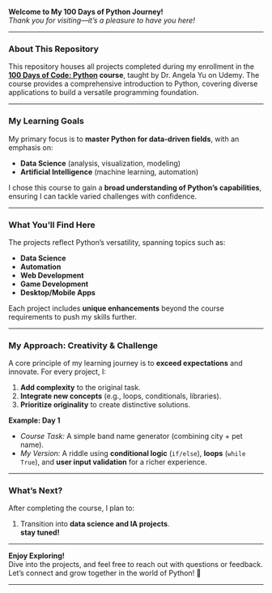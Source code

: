 **Welcome to My 100 Days of Python Journey!**  
*Thank you for visiting—it’s a pleasure to have you here!*  

---

### **About This Repository**  
This repository houses all projects completed during my enrollment in the **[100 Days of Code: Python](https://www.udemy.com/course/100-days-of-code/) course**, taught by Dr. Angela Yu on Udemy. The course provides a comprehensive introduction to Python, covering diverse applications to build a versatile programming foundation.  

---

### **My Learning Goals**  
My primary focus is to **master Python for data-driven fields**, with an emphasis on:  
- **Data Science** (analysis, visualization, modeling)  
- **Artificial Intelligence** (machine learning, automation)  

I chose this course to gain a **broad understanding of Python’s capabilities**, ensuring I can tackle varied challenges with confidence.  

---

### **What You’ll Find Here**  
The projects reflect Python’s versatility, spanning topics such as:  
- **Data Science** 
- **Automation**
- **Web Development** 
- **Game Development** 
- **Desktop/Mobile Apps** 

Each project includes **unique enhancements** beyond the course requirements to push my skills further.  

---

### **My Approach: Creativity & Challenge**  
A core principle of my learning journey is to **exceed expectations** and innovate. For every project, I:  
1. **Add complexity** to the original task.  
2. **Integrate new concepts** (e.g., loops, conditionals, libraries).  
3. **Prioritize originality** to create distinctive solutions.  

**Example: Day 1**  
- *Course Task:* A simple band name generator (combining city + pet name).  
- *My Version:* A riddle using **conditional logic** (`if/else`), **loops** (`while True`), and **user input validation** for a richer experience.  

---

### **What’s Next?**  
After completing the course, I plan to:  
1. Transition into **data science and IA projects**.  
**stay tuned!**  

---

**Enjoy Exploring!**  
Dive into the projects, and feel free to reach out with questions or feedback. Let’s connect and grow together in the world of Python! 🚀  

---  
